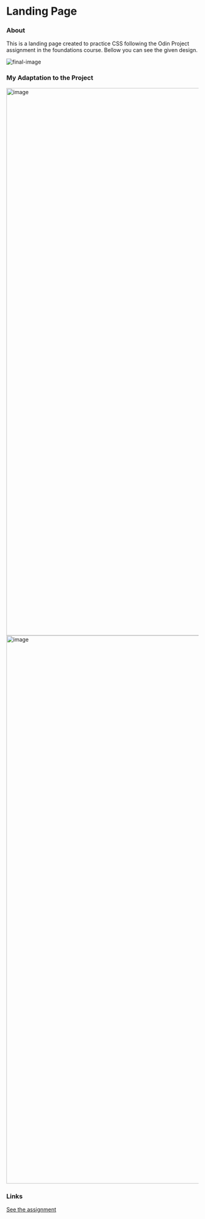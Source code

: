<h1>Landing Page</h3>

<h3>About</h3>
This is a landing page created to practice CSS following the Odin Project assignment in the foundations course. Bellow you can see the given design.

![final-image](https://github.com/gwilson93/odin-landing-page/assets/60952801/d271f48d-fb6f-4c51-98e0-3511480cfb6b)


<h3>My Adaptation to the Project</h3>
<img width="1432" alt="image" src="https://github.com/gwilson93/odin-landing-page/assets/60952801/e6f37092-ad9b-426c-81cc-da2bfceb2240">

<img width="1434" alt="image" src="https://github.com/gwilson93/odin-landing-page/assets/60952801/bc2e2d17-8468-4b88-a8c4-05ed8e76fb86">

<h3>Links</h3>
<a href="https://www.theodinproject.com/lessons/foundations-landing-page">See the assignment</a>
